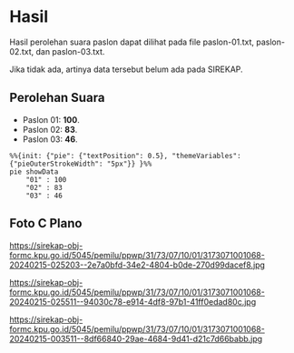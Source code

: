 # Hasil

Hasil perolehan suara paslon dapat dilihat pada file paslon-01.txt, paslon-02.txt, dan paslon-03.txt.

Jika tidak ada, artinya data tersebut belum ada pada SIREKAP.

## Perolehan Suara

 * Paslon 01: **100**.
 * Paslon 02: **83**.
 * Paslon 03: **46**.

```mermaid
%%{init: {"pie": {"textPosition": 0.5}, "themeVariables": {"pieOuterStrokeWidth": "5px"}} }%%
pie showData
    "01" : 100
    "02" : 83
    "03" : 46
```
## Foto C Plano

https://sirekap-obj-formc.kpu.go.id/5045/pemilu/ppwp/31/73/07/10/01/3173071001068-20240215-025203--2e7a0bfd-34e2-4804-b0de-270d99dacef8.jpg

https://sirekap-obj-formc.kpu.go.id/5045/pemilu/ppwp/31/73/07/10/01/3173071001068-20240215-025511--94030c78-e914-4df8-97b1-41ff0edad80c.jpg

https://sirekap-obj-formc.kpu.go.id/5045/pemilu/ppwp/31/73/07/10/01/3173071001068-20240215-003511--8df66840-29ae-4684-9d41-d21c7d66babb.jpg
